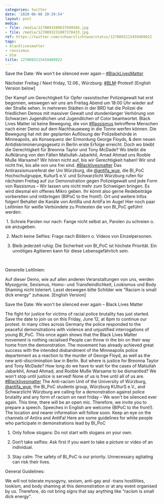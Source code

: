 ```yaml
---
categories: twitter
date: '2020-06-08 20:39:54'
layout: post
media:
- file: /media/1270093209637699584.jpg
- file: /media/1270093231087378433.jpg
ref: https://twitter.com/schwarzlichtwue/status/1270093215459409922
tags:
- blacklivesmatter
- rassismus
- blm
title: 1270093215459409922
---
```

Save the Date: We won't be silenced ever again – [#BlackLivesMatter](/t/blacklivesmatter) 

Nächster Freitag / Next friday, 12.06., Würzburg: [#BLM](/t/blm)-Protest! 
[English Version below]

Der Kampf um Gerechtigkeit für Opfer rassistischer Polizeigewalt hat erst begonnen, weswegen wir uns am Freitag Abend um 18:00 Uhr wieder auf der Straße sehen. In mehreren Städten in der BRD hat die Polizei die friedlichen Demos mit massiver Gewalt und stundenlanger Verhörung von Schwarzen Jugendlichen und Jugendlichen of Color beantwortet. Black Lives Matter ist keine Bewegung, die von [#Rassismus](/t/rassismus) betroffene Menschen nach einer Demo auf dem Nachhauseweg in die Tonne werfen können.
Die Bewegung hat mit der geplanten Auflösung der Polizeibehörde in Minneapolis, als Konsequenz der Ermordung George Floyds, &amp; dem neuen Antidiskriminierungsgesetz in Berlin erste Erfolge erreicht. Doch wo bleibt die Gerechtigkeit für Breonna Taylor und Tony McDade?
Wo bleibt die Aufklärung von den Fällen Matiullah Jabarkhil, Amad Ahmad uns Rooble Muße Warsame? Wir hören nicht auf, bis wir Gerechtigkeit haben! Wir sind nicht frei, bis alle von uns frei sind. [#Blacklivesmatter](/t/blacklivesmatter)
Das Antirassismusreferat der Uni Würzburg, die [@antifa_wue](https://twitter.com/antifa_wue), die BI_PoC Hochschulgruppe, KulturS e.V. und Schwarzlicht Würzburg rufen für nächsten Freitag auf zur Demonstration gegen Polizeigewalt und jede Form von Rassismus – Wir lassen uns nicht mehr zum Schweigen bringen.
Es wird diesmal ein offenes Mikro geben. Ihr könnt also gerne Redebeiträge vorbereiten und mitbringen (BIPoC to the front!). Ort und weitere Infos folgen! Behaltet die Kanäle von AntiRa und AntiFa im Auge!
Hier noch paar Leitlinien für weiße Verbündete zu Protesten die von BI_PoC geführt werden:

 1. Schreie Parolen nur nach: Fange nicht selbst an, Parolen zu schreien o. sie anzugeben.

 2. Mach keine Selfies: Frage nach Bildern o. Videos von Einzelpersonen.

3. Bleib jederzeit ruhig:
Die Sicherheit von BI_PoC ist höchste Priorität. Ein unnötiges Agitieren kann für diese Lebensgefährlich sein. 

  

Generelle Leitlinien: 

Auf dieser Demo, wie auf allen anderen Veranstaltungen von uns, werden Mysogynie, Sexismus, Homo- und Transfeindlichkeit, Lookismus und
Body Shaming nicht toleriert. Lasst deswegen bitte Schilder wie "Racism is small dick energy" zuhause.
[English Version]

Save the Date: We won't be silenced ever again – Black Lives Matter 

The fight for justice for victims of racial police brutality has just started. Save the date to join us on this Friday, June 12, at 6pm to continue our protest. 
In many cities across Germany the police responded to the peaceful demonstrations with violence and unjustified interrogations of young BI_PoC.
This once again shows that the Black Lives Matter movement is nothing racialised People can throw in the bin on their way home from the demonstration.
The movement has already achieved great success with the intended disbandment of the Minneapolis police departement as a reaction to the murder of George Floyd, as well as the new anti-discrimination law in Berlin.
But where is justice for Breonna Taylor and Tony McDade? How long do we have to wait for the cases of Matiullah Jabarkhil, Amad Ahmad, and Rooble Muße Warsame to be dismantled? We won't stop until justice is served! None of us is free until all of us are. [#Blacklivesmatter](/t/blacklivesmatter)
The Anti-racism Unit of the University of Würzburg, [@antifa_wue](https://twitter.com/antifa_wue), the Bi_PoC students group, Würzburg KUlturS e.V., and Schwarzlicht Würzburg are calling for a demonstration against police brutality and any form of racism on next friday – We won't be silenced ever again.
This time, there will be an open mic. Therefore, we invite you to prepare a speech. Speeches in English are welcome (BIPoC to the front!). The location and nearer information will follow soon. Keep an eye on the channels of Antira and AntiFa!
Here are some guidelines for white people who participate in demonstrations lead by BI_PoC

1. Only follow slogans: Do not start with slogans on your own. 

2. Don‘t take selfies: Ask first if you want to take a picture or video of an individual.

3. Stay calm: The safety of BI_PoC is our priority. Unnecessary agitating can risk their lives. 



General Guidelines:

We will not tolerate mysogyny, sexism, anti-gay and -trans hostilities, lookism, and body shaming at this demonstration or at any event organised by us.
Therefore, do not bring signs that say anything like “racism is small dick energy”.